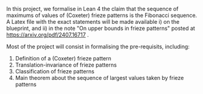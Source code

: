 In this project, we formalise in Lean 4 the claim that the sequence of maximums of values of (Coxeter) frieze patterns is the Fibonacci sequence. 
A Latex file with the exact statements will be made available i) on the blueprint, and ii) in the note "On upper bounds in frieze patterns" posted at https://arxiv.org/pdf/2407.16717 .

Most of the project will consist in formalising the pre-requisits, including:
1) Definition of a (Coxeter) frieze pattern
2) Translation-invariance of frieze patterns
3) Classification of frieze patterns
4) Main theorem about the sequence of largest values taken by frieze patterns